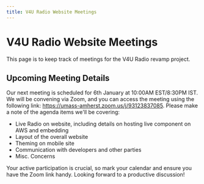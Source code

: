 ```yaml
---
title: V4U Radio Website Meetings
---
```


# V4U Radio Website Meetings

This page is to keep track of meetings for the V4U Radio revamp project. 

## Upcoming Meeting Details

Our next meeting is scheduled for 6th January at 10:00AM EST/8:30PM IST. We will be convening via Zoom, and you can access the meeting using the following link: https://umass-amherst.zoom.us/j/93123837085. Please make a note of the agenda items we'll be covering:

- Live Radio on website, including details on hosting live component on AWS and embedding
- Layout of the overall website
- Theming on mobile site
- Communication with developers and other parties
- Misc. Concerns

Your active participation is crucial, so mark your calendar and ensure you have the Zoom link handy. Looking forward to a productive discussion!
